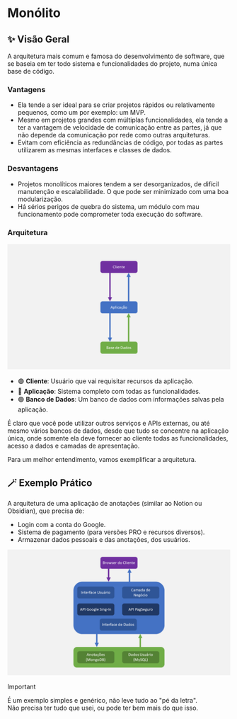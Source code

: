 # Monólito

## ✨ Visão Geral
A arquitetura mais comum e famosa do desenvolvimento de software, que se baseia em ter todo sistema e funcionalidades do projeto, numa única base de código.

### Vantagens
- Ela tende a ser ideal para se criar projetos rápidos ou relativamente pequenos, como um por exemplo: um MVP.
- Mesmo em projetos grandes com múltiplas funcionalidades, ela tende a ter a vantagem de velocidade de comunicação entre as partes, já que não depende da comunicação por rede como outras arquiteturas.
- Evitam com eficiência as redundâncias de código, por todas as partes utilizarem as mesmas interfaces e classes de dados.

### Desvantagens
- Projetos monolíticos maiores tendem a ser desorganizados, de difícil manutenção e escalabilidade. O que pode ser minimizado com uma boa modularização.
- Há sérios perigos de quebra do sistema, um módulo com mau funcionamento pode comprometer toda execução do software.

### Arquitetura
<img src="monolito.png" width="600" />

- 🟣 **Cliente**: Usuário que vai requisitar recursos da aplicação.
- 🔵 **Aplicação**: Sistema completo com todas as funcionalidades.
- 🟢 **Banco de Dados**: Um banco de dados com informações salvas pela aplicação.

É claro que você pode utilizar outros serviços e APIs externas, ou até mesmo vários bancos de dados, desde que tudo se concentre na aplicação única, onde somente ela deve fornecer ao cliente todas as funcionalidades, acesso a dados e camadas de apresentação.

Para um melhor entendimento, vamos exemplificar a arquitetura.

## 🪄 Exemplo Prático
A arquitetura de uma aplicação de anotações (similar ao Notion ou Obsidian), que precisa de:
- Login com a conta do Google.
- Sistema de pagamento (para versões PRO e recursos diversos).
- Armazenar dados pessoais e das anotações, dos usuários.

<img src="exemplo-monolito.png" width="600" />

> [!IMPORTANT]
> É um exemplo simples e genérico, não leve tudo ao "pé da letra". <br/>
> Não precisa ter tudo que usei, ou pode ter bem mais do que isso.

